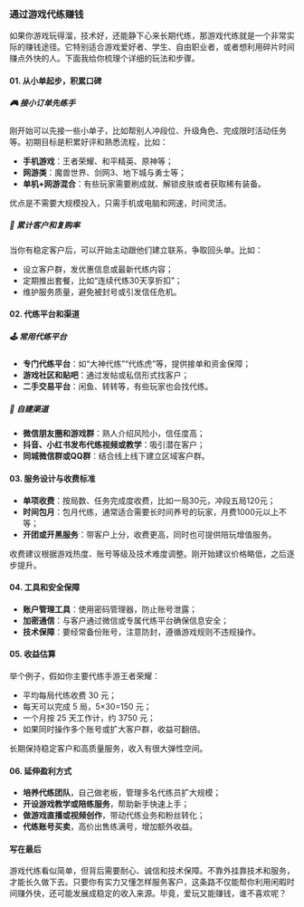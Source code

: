 ### 通过游戏代练赚钱

如果你游戏玩得溜，技术好，还能静下心来长期代练，那游戏代练就是一个非常实际的赚钱途径。它特别适合游戏爱好者、学生、自由职业者，或者想利用碎片时间赚点外快的人。下面我给你梳理个详细的玩法和步骤。

#### 01. 从小单起步，积累口碑

##### 🎮 接小订单先练手

刚开始可以先接一些小单子，比如帮别人冲段位、升级角色、完成限时活动任务等。初期目标是积累好评和熟悉流程，比如：

- **手机游戏**：王者荣耀、和平精英、原神等；
- **网游类**：魔兽世界、剑网3、地下城与勇士等；
- **单机+网游混合**：有些玩家需要刷成就、解锁皮肤或者获取稀有装备。

优点是不需要大规模投入，只需手机或电脑和网速，时间灵活。

##### 🤝 累计客户和复购率

当你有稳定客户后，可以开始主动跟他们建立联系，争取回头单。比如：

- 设立客户群，发优惠信息或最新代练内容；
- 定期推出套餐，比如“连续代练30天享折扣”；
- 维护服务质量，避免被封号或引发信任危机。

#### 02. 代练平台和渠道

##### 🕹️ 常用代练平台

- **专门代练平台**：如“大神代练”“代练虎”等，提供接单和资金保障；
- **游戏社区和贴吧**：通过发帖或私信形式找客户；
- **二手交易平台**：闲鱼、转转等，有些玩家也会找代练。

##### 📲 自建渠道

- **微信朋友圈和游戏群**：熟人介绍风险小，信任度高；
- **抖音、小红书发布代练视频或教学**：吸引潜在客户；
- **同城微信群或QQ群**：结合线上线下建立区域客户群。

#### 03. 服务设计与收费标准

- **单项收费**：按局数、任务完成度收费，比如一局30元，冲段五局120元；
- **时间包月**：包月代练，通常适合需要长时间养号的玩家，月费1000元以上不等；
- **开团或开黑服务**：带客户上分，收费更高，同时也可提供陪玩增值服务。

收费建议根据游戏热度、账号等级及技术难度调整。刚开始建议价格略低，之后逐步提升。

#### 04. 工具和安全保障

- **账户管理工具**：使用密码管理器，防止账号泄露；
- **加密通信**：与客户通过微信或专属代练平台确保信息安全；
- **技术保障**：要经常备份账号，注意防封，遵循游戏规则不违规操作。

#### 05. 收益估算

举个例子，假如你主要代练手游王者荣耀：

- 平均每局代练收费 30 元；
- 每天可以完成 5 局，5×30=150 元；
- 一个月按 25 天工作计，约 3750 元；
- 如果同时操作多个账号或扩大客户群，收益可翻倍。

长期保持稳定客户和高质量服务，收入有很大弹性空间。

#### 06. 延伸盈利方式

- **培养代练团队**，自己做老板，管理多名代练员扩大规模；
- **开设游戏教学或陪练服务**，帮助新手快速上手；
- **做游戏直播或视频创作**，带动代练业务和粉丝转化；
- **代练账号买卖**，高价出售练满号，增加额外收益。

#### 写在最后

游戏代练看似简单，但背后需要耐心、诚信和技术保障。不靠外挂靠技术和服务，才能长久做下去。只要你有实力又懂怎样服务客户，这条路不仅能帮你利用闲暇时间赚外快，还可能发展成稳定的收入来源。毕竟，爱玩又能赚钱，谁不喜欢呢？
